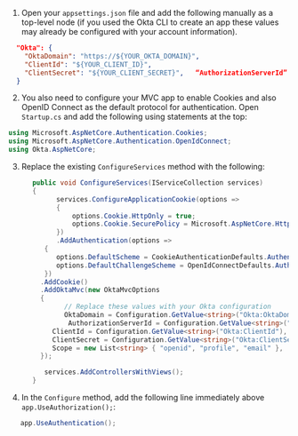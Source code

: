 1. Open your `appsettings.json` file and add the following manually as a top-level node (if you used the Okta CLI to create an app these values may already be configured with your account information).

```json
  "Okta": {
    "OktaDomain": "https://${YOUR_OKTA_DOMAIN}",
    "ClientId": "${YOUR_CLIENT_ID}",
    "ClientSecret": "${YOUR_CLIENT_SECRET}",   “AuthorizationServerId”: “default”
  }
```

2. You also need to configure your MVC app to enable Cookies and also OpenID Connect as the default protocol for authentication. Open `Startup.cs` and add the following using statements at the top:

```csharp
using Microsoft.AspNetCore.Authentication.Cookies;
using Microsoft.AspNetCore.Authentication.OpenIdConnect;
using Okta.AspNetCore;
```

3. Replace the existing `ConfigureServices` method with the following:

```csharp
      public void ConfigureServices(IServiceCollection services)
      {
            services.ConfigureApplicationCookie(options =>
            {
                options.Cookie.HttpOnly = true;
                options.Cookie.SecurePolicy = Microsoft.AspNetCore.Http.CookieSecurePolicy.Always;
            })
            .AddAuthentication(options =>
         {
            options.DefaultScheme = CookieAuthenticationDefaults.AuthenticationScheme;
            options.DefaultChallengeScheme = OpenIdConnectDefaults.AuthenticationScheme;
         })
        .AddCookie()
        .AddOktaMvc(new OktaMvcOptions
        {
              // Replace these values with your Okta configuration
              OktaDomain = Configuration.GetValue<string>("Okta:OktaDomain"),
               AuthorizationServerId = Configuration.GetValue<string>("Okta:AuthorizationServerId"),
           ClientId = Configuration.GetValue<string>("Okta:ClientId"),
           ClientSecret = Configuration.GetValue<string>("Okta:ClientSecret"),
           Scope = new List<string> { "openid", "profile", "email" },
        });

         services.AddControllersWithViews();
      }
```

4. In the `Configure` method, add the following line immediately above `app.UseAuthorization();`:

```cs
   app.UseAuthentication();
```